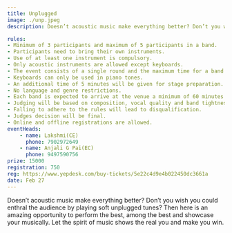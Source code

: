 ```yaml
---
title: Unplugged
image: ./unp.jpeg
description: Doesn’t acoustic music make everything better? Don’t you wish you could enthral the audience by playing soft unplugged tunes? Then here is an amazing opportunity to perform the best, among the best and showcase your musically. Let the spirit of music shows the real you and make you win.

rules: 
- Minimum of 3 participants and maximum of 5 participants in a band. 
- Participants need to bring their own instruments. 
- Use of at least one instrument is compulsory. 
- Only acoustic instruments are allowed except keyboards. 
- The event consists of a single round and the maximum time for a band’s performance is 10 minutes.
- Keyboards can only be used in piano tones. 
- An additional time of 5 minutes will be given for stage preparation. 
- No language and genre restrictions. 
- Each band is expected to arrive at the venue a minimum of 60 minutes prior to the start of the  event. 
- Judging will be based on composition, vocal quality and band tightness. 
- Falling to adhere to the rules will lead to disqualification. 
- Judges decision will be final. 
- Online and offline registrations are allowed.
eventHeads:
    - name: Lakshmi(CE)
      phone: 7902972649
    - name: Anjali G Pai(EC)
      phone: 9497590756
prize: 15000
registration: 750
reg: https://www.yepdesk.com/buy-tickets/5e22c4d9e4b022450dc3661a
date: Feb 27
---
```

Doesn’t acoustic music make everything better? Don’t you wish you could enthral the audience by playing soft unplugged tunes? Then here is an amazing opportunity to perform the best, among the best and showcase your musically. Let the spirit of music shows the real you and make you win.
